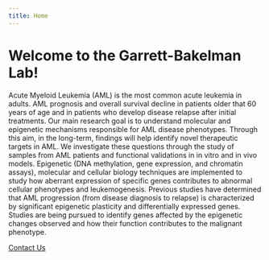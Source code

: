 ```yaml
---
title: Home
---
```


# Welcome to the Garrett-Bakelman Lab!

Acute Myeloid Leukemia (AML) is the most common acute leukemia in adults. AML prognosis and overall survival decline in
patients older that 60 years of age and in patients who develop disease relapse after initial treatments. Our main research
goal is to understand molecular and epigenetic mechanisms responsible for AML disease phenotypes. Through this aim, in the
long-term, findings will help identify novel therapeutic targets in AML. We investigate these questions through the study of
samples from AML patients and functional validations in in vitro and in vivo models. Epigenetic (DNA methylation, gene
expression, and chromatin assays), molecular and cellular biology techniques are implemented to study how aberrant expression
of specific genes contributes to abnormal cellular phenotypes and leukemogenesis. Previous studies have determined that AML
progression (from disease diagnosis to relapse) is characterized by significant epigenetic plasticity and differentially
expressed genes. Studies are being pursued to identify genes affected by the epigenetic changes observed and how their
function contributes to the malignant phenotype.

[Contact Us]({{"contact.md"}})
